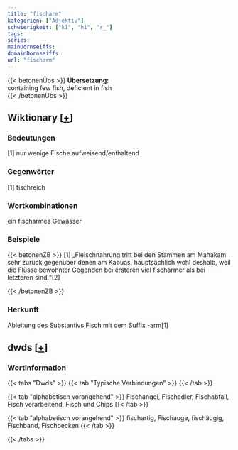 ```yaml
---
title: "fischarm"
kategorien: ["Adjektiv"]
schwierigkeit: ["k1", "h1", "r_"]
tags:
series:
mainDornseiffs:
domainDornseiffs:
url: "fischarm"
---
```


{{< betonenÜbs >}}
**Übersetzung:**  
containing few fish, deficient in fish  
{{< /betonenÜbs >}}

## Wiktionary [[+](https://de.wiktionary.org/wiki/fischarm)]

### Bedeutungen
[1] nur wenige Fische aufweisend/enthaltend  

### Gegenwörter
[1] fischreich  

### Wortkombinationen
ein fischarmes Gewässer  

### Beispiele
{{< betonenZB >}}
[1] „Fleischnahrung tritt bei den Stämmen am Mahakam sehr zurück gegenüber denen am Kapuas, hauptsächlich wohl deshalb, weil die Flüsse bewohnter Gegenden bei ersteren viel fischärmer als bei letzteren sind.“[2]  

{{< /betonenZB >}}
### Herkunft
Ableitung des Substantivs Fisch mit dem Suffix -arm[1]  



## dwds [[+](https://www.dwds.de/wb/fischarm)]

### Wortinformation
{{< tabs "Dwds" >}}
{{< tab "Typische Verbindungen" >}}
{{< /tab >}}

{{< tab "alphabetisch vorangehend" >}}
Fischangel, Fischadler, Fischabfall, Fisch verarbeitend, Fisch und Chips
{{< /tab >}}

{{< tab "alphabetisch vorangehend" >}}
fischartig, Fischauge, fischäugig, Fischband, Fischbecken
{{< /tab >}}

{{< /tabs >}}

